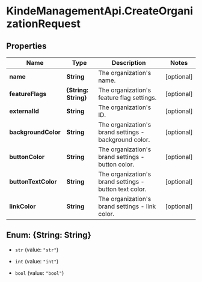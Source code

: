 # KindeManagementApi.CreateOrganizationRequest

## Properties

Name | Type | Description | Notes
------------ | ------------- | ------------- | -------------
**name** | **String** | The organization&#39;s name. | [optional] 
**featureFlags** | **{String: String}** | The organization&#39;s feature flag settings. | [optional] 
**externalId** | **String** | The organization&#39;s ID. | [optional] 
**backgroundColor** | **String** | The organization&#39;s brand settings - background color. | [optional] 
**buttonColor** | **String** | The organization&#39;s brand settings - button color. | [optional] 
**buttonTextColor** | **String** | The organization&#39;s brand settings - button text color. | [optional] 
**linkColor** | **String** | The organization&#39;s brand settings - link color. | [optional] 



## Enum: {String: String}


* `str` (value: `"str"`)

* `int` (value: `"int"`)

* `bool` (value: `"bool"`)




